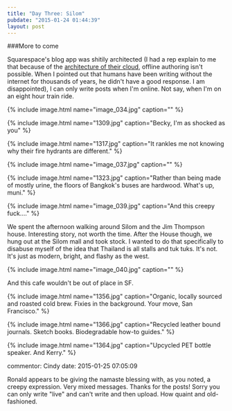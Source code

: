 ```yaml
---
title: "Day Three: Silom"
pubdate: "2015-01-24 01:44:39"
layout: post
---
```

###More to come

Squarespace's blog app was shitily architected (I had a rep explain to me that because of the <a href="https://chrome.google.com/webstore/detail/cloud-to-butt-plus/apmlngnhgbnjpajelfkmabhkfapgnoai?hl=en">architecture of their cloud</a>, offline authoring isn't possible.  When I pointed out that humans have been writing without the internet for thousands of years, he didn't have a good response. I am disappointed), I can only write posts when I'm online. Not say, when I'm on an eight hour train ride.

{% include image.html name="image_034.jpg" caption="" %}

{% include image.html name="1309.jpg" caption="Becky, I'm as shocked as you" %}

{% include image.html name="1317.jpg" caption="It rankles me not knowing why their fire hydrants are different." %}

{% include image.html name="image_037.jpg" caption="" %}

{% include image.html name="1323.jpg" caption="Rather than being made of mostly urine, the floors of Bangkok's buses are hardwood. What's up, muni." %}

{% include image.html name="image_039.jpg" caption="And this creepy fuck...." %}

We spent the afternoon walking around Silom and the Jim Thompson house. Interesting story, not worth the time. After the House though, we hung out at the Silom mall and took stock. I wanted to do that specifically to disabuse myself of the idea that Thailand is all stalls and tuk tuks. It's not. It's just as modern, bright, and flashy as the west.

{% include image.html name="image_040.jpg" caption="" %}

And this cafe wouldn't be out of place in SF.

{% include image.html name="1356.jpg" caption="Organic, locally sourced and roasted cold brew. Fixies in the background. Your move, San Francisco." %}

{% include image.html name="1366.jpg" caption="Recycled leather bound journals. Sketch books. Biodegradable how-to guides." %}

{% include image.html name="1364.jpg" caption="Upcycled PET bottle speaker. And Kerry." %}

commentor: Cindy
date: 2015-01-25 07:05:09

Ronald appears to be giving the namaste blessing with, as you noted, a creepy expression. Very mixed messages. Thanks for the posts! Sorry you can only write &quot;live&quot; and can't write and then upload. How quaint and old-fashioned.
